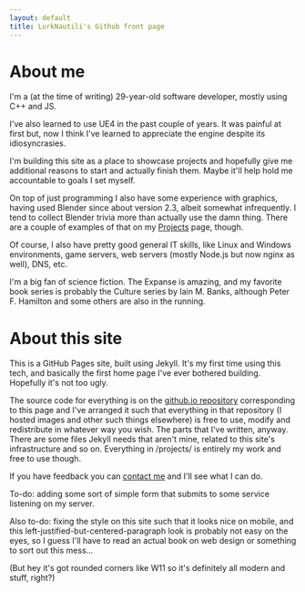 ```yaml
---
layout: default
title: LurkNautili's Github front page
---
```

# About me
I'm a (at the time of writing) 29-year-old software developer, mostly using C++ and JS.

I've also learned to use UE4 in the past couple of years. It was painful at first but, 
now I think I've learned to appreciate the engine despite its idiosyncrasies.
 
I'm building this site as a place to showcase projects and hopefully give me additional reasons 
to start and actually finish them. Maybe it'll help hold me accountable to goals I set myself.

On top of just programming I also have some experience with graphics, having used Blender since 
about version 2.3, albeit somewhat infrequently. I tend to collect Blender trivia more than actually 
use the damn thing. There are a couple of examples of that on my [Projects](/projects/) page, though.

Of course, I also have pretty good general IT skills, like Linux and Windows environments, 
game servers, web servers (mostly Node.js but now nginx as well), DNS, etc.

I'm a big fan of science fiction. The Expanse is amazing, and my favorite book series is probably 
the Culture series by Iain M. Banks, although Peter F. Hamilton and some others are also in the running.

<div class="vert-spacer"></div>

# About this site
This is a GitHub Pages site, built using Jekyll. It's my first time using this tech, 
and basically the first home page I've ever bothered building. Hopefully it's not too ugly. 

The source code for everything is on the [github.io repository](https://github.com/LurkNautili/lurknautili.github.io) corresponding to this page 
and I've arranged it such that everything in that repository (I hosted images and other 
such things elsewhere) is free to use, modify and redistribute in whatever way you wish. 
The parts that I've written, anyway. There are some files Jekyll needs that aren't mine, 
related to this site's infrastructure and so on. Everything in /projects/ is entirely 
my work and free to use though.

If you have feedback you can [contact me](/contact.html) and I'll see what I can do.

To-do: adding some sort of simple form that submits to some service listening on my server.

Also to-do: fixing the style on this site such that it looks nice on mobile, and this 
left-justified-but-centered-paragraph look is probably not easy on the eyes, so I guess 
I'll have to read an actual book on web design or something to sort out this mess...

(But hey it's got rounded corners like W11 so it's definitely all modern and stuff, right?)